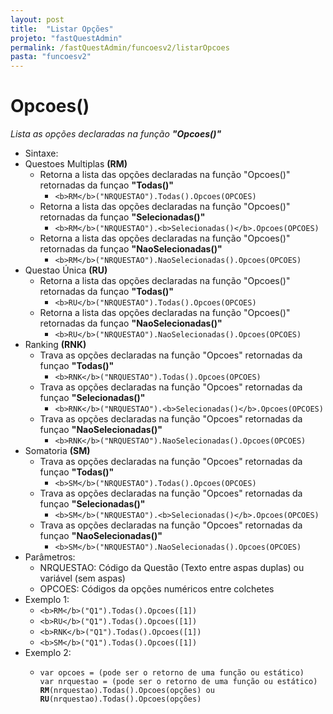 ```yaml
---
layout: post
title:  "Listar Opções"
projeto: "fastQuestAdmin"
permalink: /fastQuestAdmin/funcoesv2/listarOpcoes
pasta: "funcoesv2"
---
```


# Opcoes()
*Lista as opções declaradas na função **"Opcoes()"***

- Sintaxe:
- Questoes Multiplas **(RM)**
  - Retorna a lista das opções declaradas na função "Opcoes()" retornadas da funçao **"Todas()"**
    - `<b>RM</b>("NRQUESTAO").Todas().Opcoes(OPCOES)`
  - Retorna a lista das opções declaradas na função "Opcoes()" retornadas da funçao **"Selecionadas()"**
    - `<b>RM</b>("NRQUESTAO").<b>Selecionadas()</b>.Opcoes(OPCOES)`
  - Retorna a lista das opções declaradas na função "Opcoes()" retornadas da funçao **"NaoSelecionadas()"**
    - `<b>RM</b>("NRQUESTAO").NaoSelecionadas().Opcoes(OPCOES)`
- Questao Única **(RU)**
    - Retorna a lista das opções declaradas na função "Opcoes()" retornadas da funçao **"Todas()"**
      - `<b>RU</b>("NRQUESTAO").Todas().Opcoes(OPCOES)`
    - Retorna a lista das opções declaradas na função "Opcoes()" retornadas da funçao **"NaoSelecionadas()"**
      - `<b>RU</b>("NRQUESTAO").NaoSelecionadas().Opcoes(OPCOES)`
- Ranking **(RNK)**
  - Trava as opções declaradas na função "Opcoes" retornadas da funçao **"Todas()"**
    - `<b>RNK</b>("NRQUESTAO").Todas().Opcoes(OPCOES)`
  - Trava as opções declaradas na função "Opcoes" retornadas da funçao **"Selecionadas()"**
    - `<b>RNK</b>("NRQUESTAO").<b>Selecionadas()</b>.Opcoes(OPCOES)`
  - Trava as opções declaradas na função "Opcoes" retornadas da funçao **"NaoSelecionadas()"**
    - `<b>RNK</b>("NRQUESTAO").NaoSelecionadas().Opcoes(OPCOES)`
- Somatoria **(SM)**
  - Trava as opções declaradas na função "Opcoes" retornadas da funçao **"Todas()"**
    - `<b>SM</b>("NRQUESTAO").Todas().Opcoes(OPCOES)`
  - Trava as opções declaradas na função "Opcoes" retornadas da funçao **"Selecionadas()"**
    - `<b>SM</b>("NRQUESTAO").<b>Selecionadas()</b>.Opcoes(OPCOES)`
  - Trava as opções declaradas na função "Opcoes" retornadas da funçao **"NaoSelecionadas()"**
    - `<b>SM</b>("NRQUESTAO").NaoSelecionadas().Opcoes(OPCOES)`
- Parâmetros:
  - NRQUESTAO: Código da Questão (Texto entre aspas duplas) ou variável (sem aspas)
  - OPCOES: Códigos da opções numéricos entre colchetes
- Exemplo 1:
  - `<b>RM</b>("Q1").Todas().Opcoes([1])`
  - `<b>RU</b>("Q1").Todas().Opcoes([1])`
  - `<b>RNK</b>("Q1").Todas().Opcoes([1])`
  - `<b>SM</b>("Q1").Todas().Opcoes([1])`
- Exemplo 2:
    - <pre>
      <code>var opcoes = (pode ser o retorno de uma função ou estático)
      var nrquestao = (pode ser o retorno de uma função ou estático)
      <b>RM</b>(nrquestao).Todas().Opcoes(opções) ou <b>RU</b>(nrquestao).Todas().Opcoes(opções)</code>
      </pre>
